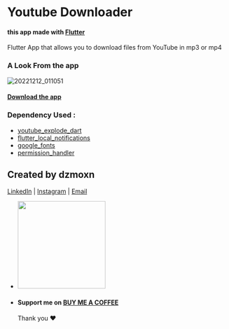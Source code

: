 # Youtube Downloader 

#### this app made with [Flutter](https://flutter.dev/)

  Flutter App that allows you to download files from YouTube in mp3 or mp4


### A Look From the app

  ![20221212_011051](https://user-images.githubusercontent.com/90144954/206937578-2f936ca7-1462-415e-be87-05cce42f30d1.gif)
  
  
  #### [Download the app](https://drive.google.com/file/d/1qFn4vxW7N_7GmOljHoqqFxSs9t-BEEM7/view?usp=sharing)
  




### Dependency Used :

  - [youtube_explode_dart](https://pub.dev/packages/youtube_explode_dart)
  - [flutter_local_notifications](https://pub.dev/packages/flutter_local_notifications)
  - [google_fonts](https://pub.dev/packages/google_fonts)
  - [permission_handler](https://pub.dev/packages/permission_handler)





 ## Created by dzmoxn

[LinkedIn](https://dz.linkedin.com/in/mohsen-ghalem) | [Instagram](instagram.com/mohsen_unix) | [Email](mailto:ghalemmohsen@gmail.com)

- <a href="https://www.ranwip.com">
  <img src="https://user-images.githubusercontent.com/90144954/174205826-294fff04-8c85-4080-9fd2-bede1d5953c6.png" width=200/>
  <a/>
  
- #### Support me on [BUY ME A COFFEE](https://www.buymeacoffee.com/ghalemmohsz)
   
   
  
  Thank you ❤️
  
